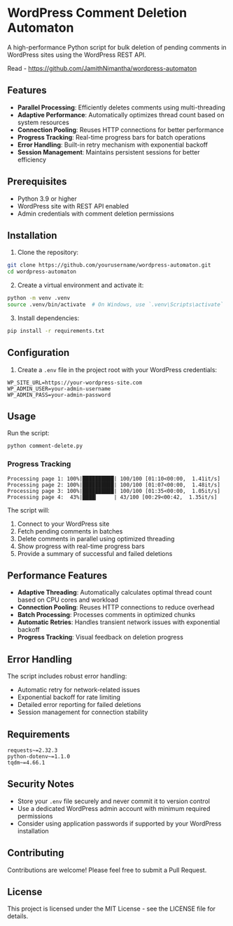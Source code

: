 # WordPress Comment Deletion Automaton

A high-performance Python script for bulk deletion of pending comments in WordPress sites using the WordPress REST API.

Read - https://github.com/JamithNimantha/wordpress-automaton

## Features

- **Parallel Processing**: Efficiently deletes comments using multi-threading
- **Adaptive Performance**: Automatically optimizes thread count based on system resources
- **Connection Pooling**: Reuses HTTP connections for better performance
- **Progress Tracking**: Real-time progress bars for batch operations
- **Error Handling**: Built-in retry mechanism with exponential backoff
- **Session Management**: Maintains persistent sessions for better efficiency

## Prerequisites

- Python 3.9 or higher
- WordPress site with REST API enabled
- Admin credentials with comment deletion permissions

## Installation

1. Clone the repository:
```bash
git clone https://github.com/yourusername/wordpress-automaton.git
cd wordpress-automaton
```

2. Create a virtual environment and activate it:
```bash
python -m venv .venv
source .venv/bin/activate  # On Windows, use `.venv\Scripts\activate`
```

3. Install dependencies:
```bash
pip install -r requirements.txt
```

## Configuration

1. Create a `.env` file in the project root with your WordPress credentials:
```env
WP_SITE_URL=https://your-wordpress-site.com
WP_ADMIN_USER=your-admin-username
WP_ADMIN_PASS=your-admin-password
```

## Usage

Run the script:
```bash
python comment-delete.py
```

### Progress Tracking
```
Processing page 1: 100%|██████████| 100/100 [01:10<00:00,  1.41it/s]
Processing page 2: 100%|██████████| 100/100 [01:07<00:00,  1.48it/s]
Processing page 3: 100%|██████████| 100/100 [01:35<00:00,  1.05it/s]
Processing page 4:  43%|████▎     | 43/100 [00:29<00:42,  1.35it/s]
```

The script will:
1. Connect to your WordPress site
2. Fetch pending comments in batches
3. Delete comments in parallel using optimized threading
4. Show progress with real-time progress bars
5. Provide a summary of successful and failed deletions

## Performance Features

- **Adaptive Threading**: Automatically calculates optimal thread count based on CPU cores and workload
- **Connection Pooling**: Reuses HTTP connections to reduce overhead
- **Batch Processing**: Processes comments in optimized chunks
- **Automatic Retries**: Handles transient network issues with exponential backoff
- **Progress Tracking**: Visual feedback on deletion progress

## Error Handling

The script includes robust error handling:
- Automatic retry for network-related issues
- Exponential backoff for rate limiting
- Detailed error reporting for failed deletions
- Session management for connection stability

## Requirements

```
requests~=2.32.3
python-dotenv~=1.1.0
tqdm~=4.66.1
```

## Security Notes

- Store your `.env` file securely and never commit it to version control
- Use a dedicated WordPress admin account with minimum required permissions
- Consider using application passwords if supported by your WordPress installation

## Contributing

Contributions are welcome! Please feel free to submit a Pull Request.

## License

This project is licensed under the MIT License - see the LICENSE file for details.
